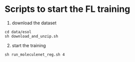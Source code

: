 # Scripts to start the FL training

1. download the dataset
```
cd data/esol
sh download_and_unzip.sh
```

2. start the training
```
sh run_moleculenet_reg.sh 4
```